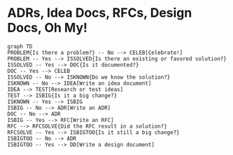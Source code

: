 # ADRs, Idea Docs, RFCs, Design Docs, Oh My!

```mermaid
graph TD
PROBLEM{Is there a problem?} -- No --> CELEB[Celebrate!]
PROBLEM -- Yes --> ISSOLVED{Is there an existing or favored solution?}
ISSOLVED -- Yes --> DOC{Is it documented?}
DOC -- Yes --> CELEB
ISSOLVED -- No --> ISKNOWN{Do we know the solution?}
ISKNOWN -- No --> IDEA[Write an idea document]
IDEA --> TEST[Research or test ideas]
TEST --> ISBIG{Is it a big change?}
ISKNOWN -- Yes --> ISBIG
ISBIG -- No --> ADR[Write an ADR]
DOC -- No --> ADR
ISBIG -- Yes --> RFC[Write an RFC]
RFC --> RFCSOLVE{Did the RFC result in a solution?}
RFCSOLVE -- Yes --> ISBIGTOO{Is it still a big change?}
ISBIGTOO -- No --> ADR
ISBIGTOO -- Yes --> DD[Write a design document]
```
<!--stackedit_data:
eyJoaXN0b3J5IjpbLTE3MzkzNTkzODYsMzg3OTg3ODAxLDE4MT
Y3MjI2NzgsLTE2MTI3OTYxNjVdfQ==
-->